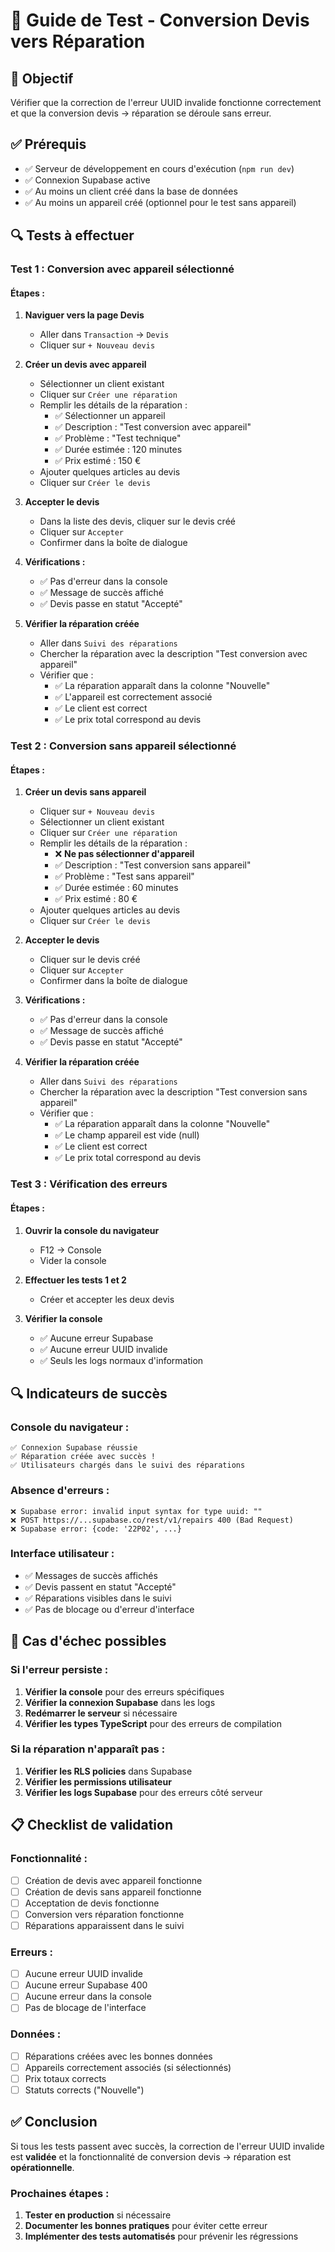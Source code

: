 # 🧪 Guide de Test - Conversion Devis vers Réparation

## 🎯 Objectif

Vérifier que la correction de l'erreur UUID invalide fonctionne correctement et que la conversion devis → réparation se déroule sans erreur.

## ✅ Prérequis

- ✅ Serveur de développement en cours d'exécution (`npm run dev`)
- ✅ Connexion Supabase active
- ✅ Au moins un client créé dans la base de données
- ✅ Au moins un appareil créé (optionnel pour le test sans appareil)

## 🔍 Tests à effectuer

### **Test 1 : Conversion avec appareil sélectionné**

#### **Étapes :**
1. **Naviguer vers la page Devis**
   - Aller dans `Transaction` → `Devis`
   - Cliquer sur `+ Nouveau devis`

2. **Créer un devis avec appareil**
   - Sélectionner un client existant
   - Cliquer sur `Créer une réparation`
   - Remplir les détails de la réparation :
     - ✅ Sélectionner un appareil
     - ✅ Description : "Test conversion avec appareil"
     - ✅ Problème : "Test technique"
     - ✅ Durée estimée : 120 minutes
     - ✅ Prix estimé : 150 €
   - Ajouter quelques articles au devis
   - Cliquer sur `Créer le devis`

3. **Accepter le devis**
   - Dans la liste des devis, cliquer sur le devis créé
   - Cliquer sur `Accepter`
   - Confirmer dans la boîte de dialogue

4. **Vérifications :**
   - ✅ Pas d'erreur dans la console
   - ✅ Message de succès affiché
   - ✅ Devis passe en statut "Accepté"

5. **Vérifier la réparation créée**
   - Aller dans `Suivi des réparations`
   - Chercher la réparation avec la description "Test conversion avec appareil"
   - Vérifier que :
     - ✅ La réparation apparaît dans la colonne "Nouvelle"
     - ✅ L'appareil est correctement associé
     - ✅ Le client est correct
     - ✅ Le prix total correspond au devis

### **Test 2 : Conversion sans appareil sélectionné**

#### **Étapes :**
1. **Créer un devis sans appareil**
   - Cliquer sur `+ Nouveau devis`
   - Sélectionner un client existant
   - Cliquer sur `Créer une réparation`
   - Remplir les détails de la réparation :
     - ❌ **Ne pas sélectionner d'appareil**
     - ✅ Description : "Test conversion sans appareil"
     - ✅ Problème : "Test sans appareil"
     - ✅ Durée estimée : 60 minutes
     - ✅ Prix estimé : 80 €
   - Ajouter quelques articles au devis
   - Cliquer sur `Créer le devis`

2. **Accepter le devis**
   - Cliquer sur le devis créé
   - Cliquer sur `Accepter`
   - Confirmer dans la boîte de dialogue

3. **Vérifications :**
   - ✅ Pas d'erreur dans la console
   - ✅ Message de succès affiché
   - ✅ Devis passe en statut "Accepté"

4. **Vérifier la réparation créée**
   - Aller dans `Suivi des réparations`
   - Chercher la réparation avec la description "Test conversion sans appareil"
   - Vérifier que :
     - ✅ La réparation apparaît dans la colonne "Nouvelle"
     - ✅ Le champ appareil est vide (null)
     - ✅ Le client est correct
     - ✅ Le prix total correspond au devis

### **Test 3 : Vérification des erreurs**

#### **Étapes :**
1. **Ouvrir la console du navigateur**
   - F12 → Console
   - Vider la console

2. **Effectuer les tests 1 et 2**
   - Créer et accepter les deux devis

3. **Vérifier la console**
   - ✅ Aucune erreur Supabase
   - ✅ Aucune erreur UUID invalide
   - ✅ Seuls les logs normaux d'information

## 🔍 Indicateurs de succès

### **Console du navigateur :**
```
✅ Connexion Supabase réussie
✅ Réparation créée avec succès !
✅ Utilisateurs chargés dans le suivi des réparations
```

### **Absence d'erreurs :**
```
❌ Supabase error: invalid input syntax for type uuid: ""
❌ POST https://...supabase.co/rest/v1/repairs 400 (Bad Request)
❌ Supabase error: {code: '22P02', ...}
```

### **Interface utilisateur :**
- ✅ Messages de succès affichés
- ✅ Devis passent en statut "Accepté"
- ✅ Réparations visibles dans le suivi
- ✅ Pas de blocage ou d'erreur d'interface

## 🚨 Cas d'échec possibles

### **Si l'erreur persiste :**
1. **Vérifier la console** pour des erreurs spécifiques
2. **Vérifier la connexion Supabase** dans les logs
3. **Redémarrer le serveur** si nécessaire
4. **Vérifier les types TypeScript** pour des erreurs de compilation

### **Si la réparation n'apparaît pas :**
1. **Vérifier les RLS policies** dans Supabase
2. **Vérifier les permissions utilisateur**
3. **Vérifier les logs Supabase** pour des erreurs côté serveur

## 📋 Checklist de validation

### **Fonctionnalité :**
- [ ] Création de devis avec appareil fonctionne
- [ ] Création de devis sans appareil fonctionne
- [ ] Acceptation de devis fonctionne
- [ ] Conversion vers réparation fonctionne
- [ ] Réparations apparaissent dans le suivi

### **Erreurs :**
- [ ] Aucune erreur UUID invalide
- [ ] Aucune erreur Supabase 400
- [ ] Aucune erreur dans la console
- [ ] Pas de blocage de l'interface

### **Données :**
- [ ] Réparations créées avec les bonnes données
- [ ] Appareils correctement associés (si sélectionnés)
- [ ] Prix totaux corrects
- [ ] Statuts corrects ("Nouvelle")

## ✅ Conclusion

Si tous les tests passent avec succès, la correction de l'erreur UUID invalide est **validée** et la fonctionnalité de conversion devis → réparation est **opérationnelle**.

### **Prochaines étapes :**
1. **Tester en production** si nécessaire
2. **Documenter les bonnes pratiques** pour éviter cette erreur
3. **Implémenter des tests automatisés** pour prévenir les régressions
